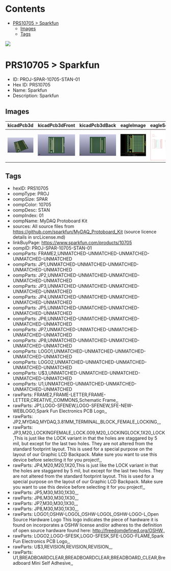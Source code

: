



Contents
========

* [PRS10705 > Sparkfun](#prs10705--sparkfun)
	* [Images](#images)
	* [Tags](#tags)
  
![][im]
# PRS10705 > Sparkfun

- ID: PROJ-SPAR-10705-STAN-01
- Hex ID: PRS10705
- Name: Sparkfun
- Description: Sparkfun

## Images
  
  

|kicadPcb3d|kicadPcb3dFront|kicadPcb3dBack|eagleImage|eagleSchemImage|
| :---: | :---: | :---: | :---: | :---: |
|[![kicadPcb3d](kicadPcb3d_140.png)](kicadPcb3d.png)|[![kicadPcb3dFront](kicadPcb3dFront_140.png)](kicadPcb3dFront.png)|[![kicadPcb3dBack](kicadPcb3dBack_140.png)](kicadPcb3dBack.png)|[![eagleImage](eagleImage_140.png)](eagleImage.png)|[![eagleSchemImage](eagleSchemImage_140.png)](eagleSchemImage.png)|

## Tags

- hexID: PRS10705
- oompType: PROJ
- oompSize: SPAR
- oompColor: 10705
- oompDesc: STAN
- oompIndex: 01
- oompName: MyDAQ Protoboard Kit
- sources: All source files from https://github.com/sparkfun/MyDAQ_Protoboard_Kit (source licence details in srcLicense.md)
- linkBuyPage: https://www.sparkfun.com/products/10705
- oompID: PROJ-SPAR-10705-STAN-01
- oompParts: FRAME2,UNMATCHED-UNMATCHED-UNMATCHED-UNMATCHED-UNMATCHED
- oompParts: JP1,UNMATCHED-UNMATCHED-UNMATCHED-UNMATCHED-UNMATCHED
- oompParts: JP2,UNMATCHED-UNMATCHED-UNMATCHED-UNMATCHED-UNMATCHED
- oompParts: JP3,UNMATCHED-UNMATCHED-UNMATCHED-UNMATCHED-UNMATCHED
- oompParts: JP4,UNMATCHED-UNMATCHED-UNMATCHED-UNMATCHED-UNMATCHED
- oompParts: JP5,UNMATCHED-UNMATCHED-UNMATCHED-UNMATCHED-UNMATCHED
- oompParts: JP6,UNMATCHED-UNMATCHED-UNMATCHED-UNMATCHED-UNMATCHED
- oompParts: JP7,UNMATCHED-UNMATCHED-UNMATCHED-UNMATCHED-UNMATCHED
- oompParts: JP8,UNMATCHED-UNMATCHED-UNMATCHED-UNMATCHED-UNMATCHED
- oompParts: LOGO1,UNMATCHED-UNMATCHED-UNMATCHED-UNMATCHED-UNMATCHED
- oompParts: LOGO2,UNMATCHED-UNMATCHED-UNMATCHED-UNMATCHED-UNMATCHED
- oompParts: U$3,UNMATCHED-UNMATCHED-UNMATCHED-UNMATCHED-UNMATCHED
- oompParts: U1,UNMATCHED-UNMATCHED-UNMATCHED-UNMATCHED-UNMATCHED
- rawParts: FRAME2,FRAME-LETTER,FRAME-LETTER,CREATIVE_COMMONS,Schematic Frame,,
- rawParts: JP1,LOGO-SFENEW,LOGO-SFENEW,SFE-NEW-WEBLOGO,Spark Fun Electronics PCB Logo,,
- rawParts: JP2,MYDAQ,MYDAQ,3.81MM_TERMINAL_BLOCK_FEMALE_LOCKING,,,
- rawParts: JP3,M20_LOCKINGFEMALE_LOCK.009,M20_LOCKINGLOCK,1X20_LOCK,This is just like the LOCK variant in that the holes are staggared by 5 mil, but except for the last two holes.  They are not altered from the standard footprint layout.  This is used for a special purpose on the layout of our Graphic LCD Backpack.  Make sure you want to use this device before selecting it for you project!,,
- rawParts: JP4,M20,M20,1X20,This is just like the LOCK variant in that the holes are staggared by 5 mil, but except for the last two holes.  They are not altered from the standard footprint layout.  This is used for a special purpose on the layout of our Graphic LCD Backpack.  Make sure you want to use this device before selecting it for you project!,,
- rawParts: JP5,M30,M30,1X30,,,
- rawParts: JP6,M30,M30,1X30,,,
- rawParts: JP7,M30,M30,1X30,,,
- rawParts: JP8,M30,M30,1X30,,,
- rawParts: LOGO1,OSHW-LOGOL,OSHW-LOGOL,OSHW-LOGO-L,Open Source Hardware Logo This logo indicates the piece of hardware it is found on incorporates a OSHW license and/or adheres to the definition of open source hardware found here: http://freedomdefined.org/OSHW,,
- rawParts: LOGO2,LOGO-SFESK,LOGO-SFESK,SFE-LOGO-FLAME,Spark Fun Electronics PCB Logo,,
- rawParts: U$3,REVISION,REVISION,REVISION,,,
- rawParts: U1,BREADBOARDCLEAR,BREADBOARDCLEAR,BREADBOARD_CLEAR,Breadboard Mini Self Adhesive,,



[im]: kicadPcb3d_450.png
